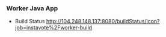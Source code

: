 ### Worker Java App

- Build Status http://104.248.148.137:8080/buildStatus/icon?job=instavote%2Fworker-build
